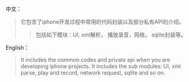 中文：
> 它包含了iphone开发过程中常用的代码封装以及部分私有API的介绍。
> > 包括如下模块：UI,  xml解析， 播放录音，网络， sqlite封装等。

English：

> It includes the common codes and private api when you are developing iphone projects.
> It includes the sub modules: UI, xml parse, play and record, network request, sqlite and so on.
